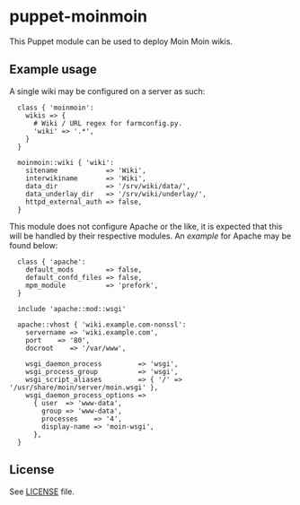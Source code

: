 # puppet-moinmoin

This Puppet module can be used to deploy Moin Moin wikis.

## Example usage

A single wiki may be configured on a server as such:

```puppet
  class { 'moinmoin':
    wikis => {
      # Wiki / URL regex for farmconfig.py.
      'wiki' => '.*',
    }
  }

  moinmoin::wiki { 'wiki':
    sitename            => 'Wiki',
    interwikiname       => 'Wiki',
    data_dir            => '/srv/wiki/data/',
    data_underlay_dir   => '/srv/wiki/underlay/',
    httpd_external_auth => false,
  }
```

This module does not configure Apache or the like, it is expected that this
will be handled by their respective modules. An *example* for Apache may be
found below:

```puppet
  class { 'apache':
    default_mods        => false,
    default_confd_files => false,
    mpm_module          => 'prefork',
  }

  include 'apache::mod::wsgi'

  apache::vhost { 'wiki.example.com-nonssl':
    servername => 'wiki.example.com',
    port    => '80',
    docroot    => '/var/www',

    wsgi_daemon_process         => 'wsgi',
    wsgi_process_group          => 'wsgi',
    wsgi_script_aliases         => { '/' => '/usr/share/moin/server/moin.wsgi' },
    wsgi_daemon_process_options =>
      { user  => 'www-data',
        group => 'www-data',
        processes    => '4',
        display-name => 'moin-wsgi',
      },
  }
```

## License

See [LICENSE](LICENSE) file.
